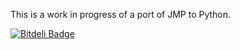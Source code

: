 This is a work in progress of a port of JMP to Python.


[![Bitdeli Badge](https://d2weczhvl823v0.cloudfront.net/MPjct/pymp/trend.png)](https://bitdeli.com/free "Bitdeli Badge")

